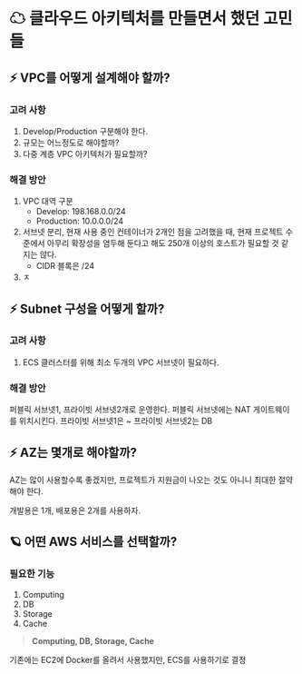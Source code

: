 # ☁ 클라우드 아키텍처를 만들면서 했던 고민들

## ⚡ VPC를 어떻게 설계해야 할까?

### 고려 사항
1. Develop/Production 구분해야 한다.
2. 규모는 어느정도로 해야할까?
3. 다중 계층 VPC 아키텍처가 필요할까?

### 해결 방안
1. VPC 대역 구분
   - Develop: 198.168.0.0/24
   - Production: 10.0.0.0/24
2. 서브넷 분리, 현재 사용 중인 컨테이너가 2개인 점을 고려했을 때, 현재 프로젝트 수준에서 아무리 확장성을 염두해 둔다고 해도 250개 이상의 호스트가 필요할 것 같지는 않다.
    - CIDR 블록은 /24
3. ㅈ

## ⚡ Subnet 구성을 어떻게 할까?

### 고려 사항
1. ECS 클러스터를 위해 최소 두개의 VPC 서브넷이 필요하다.

### 해결 방안
퍼블릭 서브넷1, 프라이빗 서브넷2개로 운영한다.
퍼블릭 서브넷에는 NAT 게이트웨이를 위치시킨다.
프라이빗 서브넷1은 ~
프라이빗 서브넷2는 DB

## ⚡ AZ는 몇개로 해야할까?
AZ는 많이 사용할수록 좋겠지만, 프로젝트가 지원금이 나오는 것도 아니니 최대한 절약해야 한다.

개발용은 1개, 배포용은 2개를 사용하자.

## 🪐 어떤 AWS 서비스를 선택할까?

### 필요한 기능
1. Computing
2. DB
3. Storage
4. Cache
>**Computing, DB, Storage, Cache**

기존에는 EC2에 Docker를 올려서 사용했지만, ECS를 사용하기로 결정